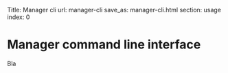 Title: Manager cli
url: manager-cli
save_as: manager-cli.html
section: usage
index: 0

Manager command line interface
==========
Bla

